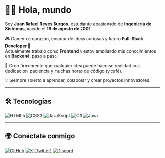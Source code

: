 # 👨‍💻 Hola, mundo

Soy **Juan Rafael Reyes Burgos**, estudiante apasionado de **Ingeniería de Sistemas**, nacido el **16 de agosto de 2001**.  

🎮 Gamer de corazón, creador de ideas curiosas y futuro **Full-Stack Developer** 🚀  
Actualmente trabajo como **Frontend** y estoy ampliando mis conocimientos en **Backend**, paso a paso.  

🧠 Creo firmemente que cualquier idea puede hacerse realidad con dedicación, paciencia y muchas horas de código (y café).  

💡 Siempre abierto a aprender, colaborar y crear proyectos innovadores.  

---

## 🛠️ Tecnologías

![HTML5](https://img.shields.io/badge/html5-%23E34F26.svg?style=for-the-badge&logo=html5&logoColor=white)
![CSS3](https://img.shields.io/badge/css3-%231572B6.svg?style=for-the-badge&logo=css3&logoColor=white)
![JavaScript](https://img.shields.io/badge/javascript-%23F7DF1E.svg?style=for-the-badge&logo=javascript&logoColor=black)
![C#](https://img.shields.io/badge/c%23-%23239120.svg?style=for-the-badge&logo=csharp&logoColor=white)
![Java](https://img.shields.io/badge/java-%23ED8B00.svg?style=for-the-badge&logo=openjdk&logoColor=white)

---

## 🌍 Conéctate conmigo

[![GitHub](https://img.shields.io/badge/GitHub-181717?style=for-the-badge&logo=github&logoColor=white)](https://github.com/RafaelReyes0816)
[![X (Twitter)](https://img.shields.io/badge/X-000000?style=for-the-badge&logo=x&logoColor=white)](https://x.com/RafaelR10996376)
[![Discord](https://img.shields.io/badge/Discord-5865F2?style=for-the-badge&logo=discord&logoColor=white)](https://discord.com/users/385871294316412940)
